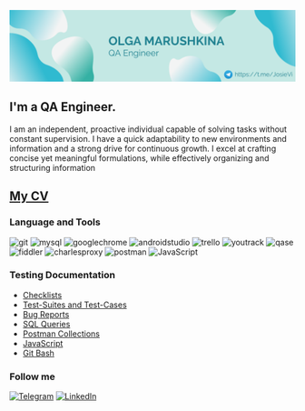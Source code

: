 
![Header](https://github.com/JosieVi/JosieVi/blob/main/assets/github-header-image.png)
## I'm a QA Engineer. 
I am an independent, proactive individual capable of solving tasks without constant supervision. I have a quick adaptability to new environments and information and a strong drive for continuous growth. I excel at crafting concise yet meaningful formulations, while effectively organizing and structuring information

## [My CV](https://github.com/JosieVi/JosieVi/blob/main/assets/CV-Marushkina-Olga.pdf)

### Language and Tools
![git](https://img.shields.io/badge/Git-090909?style=for-the-badge&logo=git&logoColor=8cc4d7)
![mysql](https://img.shields.io/badge/MySQL-090909?style=for-the-badge&logo=mysql&logoColor=71b556)
![googlechrome](https://img.shields.io/badge/DevTools-090909?style=for-the-badge&logo=googlechrome&logoColor=2674f2)
![androidstudio](https://img.shields.io/badge/AndroidStudio-090909?style=for-the-badge&logo=androidstudio&logoColor=3ad07d)
![trello](https://img.shields.io/badge/Trello-090909?style=for-the-badge&logo=Trello&logoColor=71b556)
![youtrack](https://img.shields.io/badge/YouTrack-090909?style=for-the-badge&logo=youtrack&logoColor=71b556)
![qase](https://img.shields.io/badge/Qase-090909?style=for-the-badge&logo=Qase&logoColor=71b556)
![fiddler](https://img.shields.io/badge/Fiddler-090909?style=for-the-badge&logo=fiddler&logoColor=8cc4d7)
![charlesproxy](https://img.shields.io/badge/CharlesProxy-090909?style=for-the-badge&logo=CharlesProxy&logoColor=8cc4d7)
![postman](https://img.shields.io/badge/Postman-090909?style=for-the-badge&logo=postman&logoColor=EF5B25)
![JavaScript](https://img.shields.io/badge/JavaScript-090909?style=for-the-badge&logo=JavaScript&logoColor=E9D54D)

### Testing Documentation

- [Checklists](https://github.com/JosieVi/Checklists)
- [Test-Suites and Test-Cases](https://github.com/JosieVi/Test-Suites-and-Test-Cases)
- [Bug Reports](https://github.com/JosieVi/Bug-Reports)
- [SQL Queries](https://github.com/JosieVi/SQL-Queries)
- [Postman Collections](https://github.com/JosieVi/Postman-Collections)
- [JavaScript](https://github.com/JosieVi/JavaScript)
- [Git Bash](https://github.com/JosieVi/Git-Bash)

### Follow me

[![Telegram](https://img.shields.io/badge/Telegram-090909?style=for-the-badge&logo=Telegram&logoColor=27A0D9)](https://t.me/JosieVi)
[![LinkedIn](https://img.shields.io/badge/LinkedIn-090909?style=for-the-badge&logo=LinkedIn&logoColor=007BB6)](https://www.linkedin.com/mwlite/in/olga-marushkina-636921b1)

